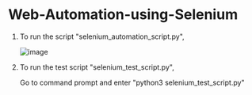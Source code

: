 # Web-Automation-using-Selenium

1. To run the script "selenium_automation_script.py",

   ![image](https://github.com/user-attachments/assets/1fa023c4-7325-457c-9aba-329f1c311640)


2. To run the test script "selenium_test_script.py",

     
   Go to command prompt and enter "python3 selenium_test_script.py"
